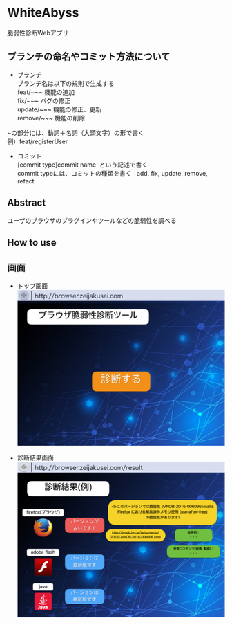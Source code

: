 # WhiteAbyss
脆弱性診断Webアプリ

## ブランチの命名やコミット方法について
* ブランチ  
ブランチ名は以下の規則で生成する  
feat/~~~   機能の追加  
fix/~~~     バグの修正  
update/~~~  機能の修正、更新  
remove/~~~  機能の削除  

~の部分には、動詞＋名詞（大頭文字）の形で書く  
例）feat/registerUser  

* コミット  
[commit type]commit name  という記述で書く  
commit typeには、コミットの種類を書く  
add, fix, update, remove, refact  

## Abstract
ユーザのブラウザのプラグインやツールなどの脆弱性を調べる

## How to use

## 画面
* トップ画面
![image01.jpeg](https://raw.githubusercontent.com/isl14B/WhiteAbyss/develop/screen_shot/image01.jpeg)

* 診断結果画面
![image02.jpeg](https://raw.githubusercontent.com/isl14B/WhiteAbyss/develop/screen_shot/image02.jpeg)
